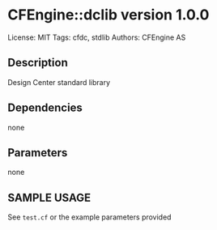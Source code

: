 # CFEngine::dclib version 1.0.0

License: MIT
Tags: cfdc, stdlib
Authors: CFEngine AS

## Description
Design Center standard library

## Dependencies
none

## Parameters
none

## SAMPLE USAGE
See `test.cf` or the example parameters provided

